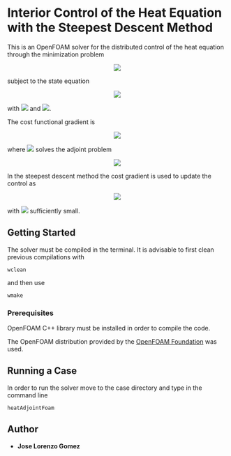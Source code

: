 # Interior Control of the Heat Equation with the Steepest Descent Method

This is an OpenFOAM solver for the distributed control of the heat equation through the minimization problem

<p align="center">
  <img src="https://latex.codecogs.com/gif.latex?%5Cbegin%7Balign*%7D%20%5Cmin_%7Bu%20%5Cin%20L%5E2%20%5Cleft%28%20%5COmega%20%5Ctimes%20%5Cleft%28%200%20%2C%20T%20%5Cright%29%20%5Cright%29%7D%20%5Cmathcal%7BJ%7D%20%5Cleft%28%20u%20%2C%20y%20%5Cleft%28%20u%20%5Cright%29%20%5Cright%29%20%3D%20%26%20%5Cmin_%7Bu%20%5Cin%20L%5E2%20%5Cleft%28%20%5COmega%20%5Ctimes%20%5Cleft%28%200%20%2C%20T%20%5Cright%29%20%5Cright%29%7D%20%5Cfrac%7B%5Cbeta_1%7D%7B2%7D%20%5Cint_0%5ET%20%5Cint_%7B%5COmega%7D%20u%5E2%20%5Cmathrm%7Bd%7D%20%5COmega%20%5C%2C%20%5Cmathrm%7Bd%7Dt%20&plus;%20%5Cfrac%7B%5Cbeta_2%7D%7B2%7D%5Cint_0%5ET%20%5Cint_%7B%5COmega%7D%20%5Cleft%28%20y%20-%20y_d%20%5Cright%29%5E2%20%5Cmathrm%7Bd%7D%20%5COmega%20%5C%2C%20%5Cmathrm%7Bd%7Dt%20&plus;%20%5Cfrac%7B%5Cbeta_3%7D%7B2%7D%20%5Cint_%7B%5COmega%7D%20%5Cleft%28%20y%5Cleft%28%20%5Ccdot%2C%20T%20%5Cright%29%20-%20Y_d%20%5Cright%29%5E2%20%5Cmathrm%7Bd%7D%20%5COmega%2C%20%5Cquad%20%5Cbeta_1%2C%20%5C%20%5Cbeta_2%2C%20%5C%20%5Cbeta_3%20%5Cin%20%5Cmathbb%7BR%7D%5E&plus;%2C%20%5Cend%7Balign*%7D">
</p>

subject to the state equation

<p align="center">
    <img src="https://latex.codecogs.com/gif.latex?%5Cbegin%7Bcases%7D%20%5Cpartial_t%20y%20-%20%5CDelta%20y%20%3D%20f%20&plus;%20u%20%26%20%5Ctext%7Bin%20%7D%20Q%20%3D%20%5COmega%20%5Ctimes%20%5Cleft%28%200%2C%20T%20%5Cright%29%2C%5C%5C%20y%20%3D%20y_D%20%26%20%5Ctext%7Bon%20%7D%20%5CSigma_D%20%3D%20%5CGamma_D%20%5Ctimes%20%5Cleft%28%200%2C%20T%20%5Cright%29%2C%5C%5C%20%5Cdisplaystyle%20%5Cfrac%7B%5Cpartial%20y%7D%7B%5Cpartial%20n%7D%20%3D%20y_N%20%26%20%5Ctext%7Bon%20%7D%20%5CSigma_N%20%3D%20%5CGamma_N%20%5Ctimes%20%5Cleft%28%200%2C%20T%20%5Cright%29%2C%5C%5C%20y%20%5Cleft%28%20%5Ccdot%2C%200%20%5Cright%29%20%3D%20y_0%20%26%20%5Ctext%7Bin%20%7D%20%5COmega%2C%20%5Cend%7Bcases%7D">
</p>

with <img src="https://latex.codecogs.com/gif.latex?%5CGamma%20%3D%20%5CGamma_D%20%5Ccup%20%5CGamma_N"> and <img src ="https://latex.codecogs.com/gif.latex?%5CGamma_D%20%5Ccap%20%5CGamma_N%3D%20%5Cemptyset">.

The cost functional gradient is

<p align="center">
    <img src="https://latex.codecogs.com/gif.latex?%5Cmathcal%7BJ%7D%5E%5Cprime%20%5Cleft%28%20u%20%5Cright%29%20%3D%20%5Cvarphi%20&plus;%20%5Cbeta_1%20u%2C">
</p>

where <img src="https://latex.codecogs.com/gif.latex?%5Cvarphi"> solves the adjoint problem

<p align="center">
    <img src="https://latex.codecogs.com/gif.latex?%5Cbegin%7Bcases%7D%20-%5Cpartial_t%20%5Cvarphi%20-%20%5CDelta%20%5Cvarphi%20%3D%20%5Cbeta_2%20%5Cleft%28%20y%20-%20y_d%20%5Cright%29%2C%20%26%20%5Ctext%7Bin%20%7D%20Q%2C%20%5C%5C%20%5Cvarphi%5Cleft%28%20%5Ccdot%2C%20T%20%5Cright%29%20%3D%20%5Cbeta_3%20%5Cleft%28%20y%20%5Cleft%28%20%5Ccdot%2C%20T%20%5Cright%29%20-%20Y_d%20%5Cright%29%2C%20%26%20%5Ctext%7Bin%20%7D%20%5COmega%2C%20%5C%5C%20%5Cvarphi%20%3D%200%2C%20%26%20%5Ctext%7Bon%20%7D%20%5CSigma_D%2C%20%5C%5C%20%5Cdisplaystyle%20%5Cfrac%7B%5Cpartial%20%5Cvarphi%7D%7B%5Cpartial%20n%7D%20%3D%200%2C%20%26%20%5Ctext%7Bon%20%7D%20%5CSigma_N.%20%5Cend%7Bcases%7D">
</p>

In the steepest descent method the cost gradient is used to update the control as

<p align="center">
    <img src="https://latex.codecogs.com/gif.latex?u%5E%7B%5Cleft%28%20n%20&plus;%201%20%5Cright%29%7D%20%3D%20u%5E%7B%5Cleft%28%20n%20%5Cright%29%7D%20-%20%5Cepsilon%20%5Cmathcal%7BJ%7D%5E%5Cprime%20%5Cleft%28%20u%5E%7B%5Cleft%28%20n%20%5Cright%29%7D%20%5Cright%29%2C%20%5Cquad%20%5Cepsilon%20%5Cin%20%5Cmathbb%7BR%7D%5E&plus;%2C">
</p>

with <img src="https://latex.codecogs.com/gif.latex?%5Cepsilon"> sufficiently small.

## Getting Started

The solver must be compiled in the terminal. It is advisable to first clean previous compilations with

```
wclean
```

and then use

```
wmake
```

### Prerequisites

OpenFOAM C++ library must be installed in order to compile the code.

The OpenFOAM distribution provided by the [OpenFOAM Foundation](https://openfoam.org/) was used.

## Running a Case

In order to run the solver move to the case directory and type in the command line

```
heatAdjointFoam
```

## Author

* **Jose Lorenzo Gomez**
